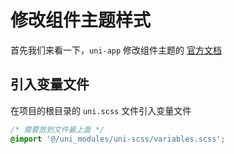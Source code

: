 # 修改组件主题样式
首先我们来看一下，`uni-app` 修改组件主题的 [官方文档](https://uniapp.dcloud.net.cn/component/uniui/uni-sass.html)

## 引入变量文件
在项目的根目录的 `uni.scss` 文件引入变量文件

```css
/* 需要放到文件最上面 */
@import '@/uni_modules/uni-scss/variables.scss';
```